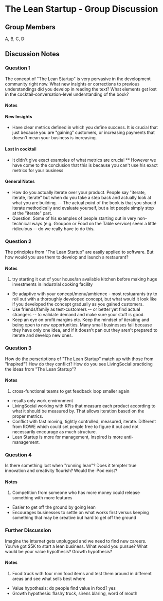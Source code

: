 # The Lean Startup - Group Discussion

## Group Members

A, B, C, D

## Discussion Notes

### Question 1

The concept of "The Lean Startup" is very pervasive in the development community right now.
What new insights or corrections to previous understandings did you develop in reading the text?
What elements get lost in the cocktail-conversation-level understanding of the book?

#### Notes

#### New Insights
* Have clear metrics defined in which you define success. It is crucial that just because you are "gaining" customers, or increasing payments that doesn't mean your business is increasing.
#### Lost in cocktail
* It didn't give exact examples of what metrics are crucial
** However we have come to the conclusion that this is because you can't use his exact metrics for your business
#### General Notes
* How do you actually iterate over your product. People say "iterate, iterate, iterate" but when do you take a step back and actually look at what you are building. -- The actual point of the book is that you should iterate methodically and evaluate yourself, but a lot people simply stop at the "iterate" part.
* Question: Some of his examples of people starting out in very non-technical ways (e.g. Groupon or Food on the Table service) seem a little ridiculous -- do we really have to do this.

### Question 2

The principles from "The Lean Startup" are easily applied to software.
But how would you use them to develop and launch a restaurant?

#### Notes

1. try starting it out of your house/an available kitchen before making huge investments in industrial cooking facility
- Be adaptive with your concept/menu/ambience - most restuarants try to roll out with a thoroughly developed concept, but what would it look like if you developed the concept gradually as you gained customers.
- Use friends/family as test-customers -- or better yet find actual strangers -- to validate demand and make sure your stuff is good.
- Keep an eye on profit margins etc.
 Keep the mindset of iterating and being open to new opportunities. Many small businesses fail because they have only one idea, and if it doesn't pan out they aren't prepared to iterate and develop new ones.

### Question 3

How do the perscriptions of "The Lean Startup" match up with those from "Inspired"?
How do they conflict? How do you see LivingSocial practicing the ideas from "The Lean Startup"?

#### Notes

1. cross-functional teams to get feedback loop smaller again
- results only work environment
- LivingSocial working with KPIs that measure each product according to what it should be measured by.  That allows iteration based on the proper metrics.
- Conflict with fast moving, tightly controlled, measured, iterate.  Different from ROWE which could set people free to figure it out and not necessarily encourage as much structure.
- Lean Startup is more for management, Inspired is more anti-management.

### Question 4

Is there something lost when "running lean"? Does it tempter true innovation and creativity flourish?
Would the iPod exist?

#### Notes

1. Competition from someone who has more money could release something with more features
- Easier to get off the ground by going lean
- Encourages businesses to settle on what works first versus keeping something that may be creative but hard to get off the ground

### Further Discussion

Imagine the internet gets unplugged and we need to find new careers. You've got $5K to start a lean business.
What would you pursue? What would be your value hypothesis? Growth hypothesis?

#### Notes

1. Food truck with four mini food items and test them around in different areas and see what sells best where
* Value hypothesis: do people find value in food?  yes
* Growth hypothesis: flashy truck, sirens blaring, word of mouth

